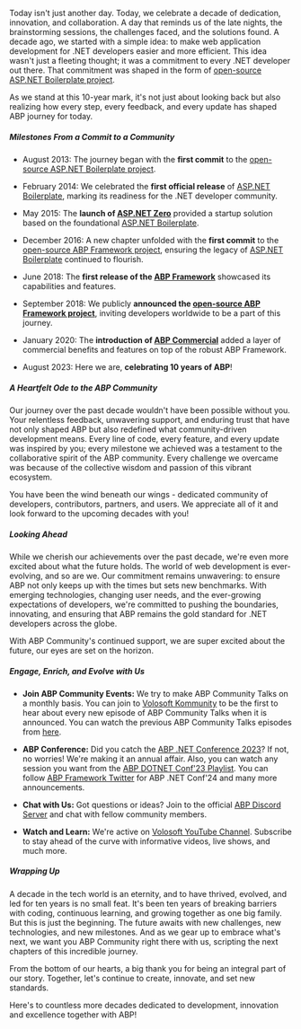 Today isn't just another day. Today, we celebrate a decade of dedication, innovation, and collaboration. A day that reminds us of the late nights, the brainstorming sessions, the challenges faced, and the solutions found. A decade ago, we started with a simple idea: to make web application development for .NET developers easier and more efficient. This idea wasn't just a fleeting thought; it was a commitment to every .NET developer out there. That commitment was shaped in the form of [open-source ASP.NET Boilerplate project](https://github.com/aspnetboilerplate/aspnetboilerplate).
As we stand at this 10-year mark, it's not just about looking back but also realizing how every step, every feedback, and every update has shaped ABP journey for today.

##### Milestones From a Commit to a Community

* August 2013: The journey began with the **first commit** to the [open-source ASP.NET Boilerplate project](https://github.com/aspnetboilerplate/aspnetboilerplate).
* February 2014: We celebrated the **first official release** of [ASP.NET Boilerplate](https://aspnetboilerplate.com/), marking its readiness for the .NET developer community.
* May 2015: The **launch of [ASP.NET Zero](https://aspnetzero.com/)** provided a startup solution based on the foundational [ASP.NET Boilerplate](https://aspnetboilerplate.com/).
* December 2016: A new chapter unfolded with the **first commit** to the [open-source ABP Framework project](https://github.com/abpframework/abp),  ensuring the legacy of [ASP.NET Boilerplate](https://aspnetboilerplate.com/) continued to flourish.
* June 2018: The **first release of the [ABP Framework](https://github.com/abpframework/abp)** showcased its capabilities and features.
* September 2018: We publicly **announced the [open-source ABP Framework project](https://github.com/abpframework/abp)**, inviting developers worldwide to be a part of this journey.
* January 2020: The **introduction of [ABP Commercial](https://commercial.abp.io/)** added a layer of commercial benefits and features on top of the robust ABP Framework.
* August 2023: Here we are, **celebrating 10 years of ABP**!


##### A Heartfelt Ode to the ABP Community

Our journey over the past decade wouldn't have been possible without you. Your relentless feedback, unwavering support, and enduring trust that have not only shaped ABP but also redefined what community-driven development means. Every line of code, every feature, and every update was inspired by you; every milestone we achieved was a testament to the collaborative spirit of the ABP community. Every challenge we overcame was because of the collective wisdom and passion of this vibrant ecosystem.

You have been the wind beneath our wings - dedicated community of developers, contributors, partners, and users. We appreciate all of it and look forward to the upcoming decades with you!


##### Looking Ahead

While we cherish our achievements over the past decade, we're even more excited about what the future holds. The world of web development is ever-evolving, and so are we. Our commitment remains unwavering: to ensure ABP not only keeps up with the times but sets new benchmarks. With emerging technologies, changing user needs, and the ever-growing expectations of developers, we're committed to pushing the boundaries, innovating, and ensuring that ABP remains the gold standard for .NET developers across the globe.

With ABP Community's continued support, we are super excited about the future, our eyes are set on the horizon. 


##### Engage, Enrich, and Evolve with Us

* **Join ABP Community Events:** We try to make ABP Community Talks on a monthly basis. You can join to [Volosoft Kommunity](https://kommunity.com/volosoft/about) to be the first to hear about every new episode of ABP Community Talks when it is announced. You can watch the previous ABP Community Talks episodes from [here](https://www.youtube.com/playlist?list=PLsNclT2aHJcOsPustEkzG6DywiO8eh0lB).
* **ABP Conference:** Did you catch the [ABP .NET Conference 2023](https://abp.io/Conference/2023)? If not, no worries! We're making it an annual affair. Also, you can watch any session you want from the [ABP DOTNET Conf'23 Playlist](https://www.youtube.com/playlist?list=PLsNclT2aHJcPTA3D4fIF10fsbhbckEbBC). You can follow [ABP Framework Twitter](https://twitter.com/abpframework) for ABP .NET Conf'24 and many more announcements.
* **Chat with Us:** Got questions or ideas? Join to the official [ABP Discord Server](https://community.abp.io/discord) and chat with fellow community members.
* **Watch and Learn:** We're active on [Volosoft YouTube Channel](https://www.youtube.com/@Volosoft). Subscribe to stay ahead of the curve with informative videos, live shows, and much more.


##### Wrapping Up

A decade in the tech world is an eternity, and to have thrived, evolved, and led for ten years is no small feat. It's been ten years of breaking barriers with coding, continuous learning, and growing together as one big family. But this is just the beginning. The future awaits with new challenges, new technologies, and new milestones. And as we gear up to embrace what's next, we want you ABP Community right there with us, scripting the next chapters of this incredible journey.

From the bottom of our hearts, a big thank you for being an integral part of our story. Together, let's continue to create, innovate, and set new standards.

Here's to countless more decades dedicated to development, innovation and excellence together with ABP! 
